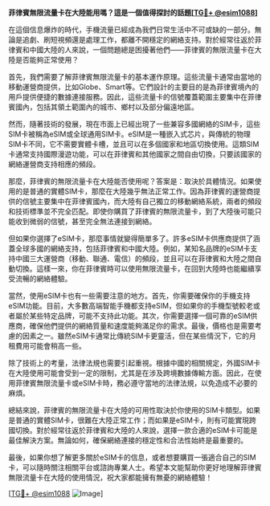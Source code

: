 **菲律賓無限流量卡在大陸能用嗎？這是一個值得探討的話題[[TG💪+ @esim1088](https://t.me/s/esim1088)]**

在這個信息爆炸的時代，手機流量已經成為我們日常生活中不可或缺的一部分。無論是追劇、刷短視頻還是處理工作，都離不開穩定的網絡支持。對於經常往返於菲律賓和中國大陸的人來說，一個問題總是困擾著他們——菲律賓的無限流量卡在大陸是否能夠正常使用？

首先，我們需要了解菲律賓無限流量卡的基本運作原理。這些流量卡通常由當地的移動運營商提供，比如Globe、Smart等。它們設計的主要目的是為菲律賓境內的用戶提供便捷的數據連接服務。因此，這些流量卡的信號覆蓋範圍主要集中在菲律賓國內，包括其領土範圍內的城市、鄉村以及部分偏遠地區。

然而，隨著技術的發展，現在市面上已經出現了一些兼容多國網絡的SIM卡，這些SIM卡被稱為eSIM或全球通用SIM卡。eSIM是一種嵌入式芯片，與傳統的物理SIM卡不同，它不需要實體卡槽，並且可以在多個國家和地區切換使用。這類SIM卡通常支持國際漫遊功能，可以在菲律賓和其他國家之間自由切換，只要該國家的網絡運營商支持相應的頻段。

那麼，菲律賓的無限流量卡在大陸能否使用呢？答案是：取決於具體情況。如果使用的是普通的實體SIM卡，那麼在大陸幾乎無法正常工作。因為菲律賓的運營商提供的信號主要集中在菲律賓國內，而大陸有自己獨立的移動網絡系統，兩者的頻段和技術標準並不完全匹配。即使你購買了菲律賓的無限流量卡，到了大陸後可能只能收到微弱的信號，甚至完全無法連接到網絡。

但如果你選擇了eSIM卡，那麼事情就變得簡單多了。許多eSIM卡供應商提供了涵蓋全球多國的網絡支持，包括菲律賓和中國大陸。例如，某知名品牌的eSIM卡支持中國三大運營商（移動、聯通、電信）的頻段，並且可以在菲律賓和大陸之間自動切換。這樣一來，你在菲律賓時可以使用無限流量卡，在回到大陸時也能繼續享受流暢的網絡體驗。

當然，使用eSIM卡也有一些需要注意的地方。首先，你需要確保你的手機支持eSIM功能。目前，大多數高端智能手機都支持eSIM，但如果你的手機型號較老或者屬於某些特定品牌，可能不支持此功能。其次，你需要選擇一個可靠的eSIM供應商，確保他們提供的網絡質量和速度能夠滿足你的需求。最後，價格也是需要考慮的因素之一。雖然eSIM卡通常比傳統SIM卡更靈活，但在某些情況下，它的月租費用可能會稍高一些。

除了技術上的考量，法律法規也需要引起重視。根據中國的相關規定，外國SIM卡在大陸使用可能會受到一定的限制，尤其是在涉及跨境數據傳輸方面。因此，在使用菲律賓無限流量卡或eSIM卡時，務必遵守當地的法律法規，以免造成不必要的麻煩。

總結來說，菲律賓的無限流量卡在大陸的可用性取決於你使用的SIM卡類型。如果是普通的實體SIM卡，很難在大陸正常工作；而如果是eSIM卡，則有可能實現跨國切換。對於經常往返於菲律賓和大陸的人來說，選擇一款合適的eSIM卡可能是最佳解決方案。無論如何，確保網絡連接的穩定性和合法性始終是最重要的。

最後，如果你想了解更多關於eSIM卡的信息，或者想要購買一張適合自己的SIM卡，可以隨時關注相關平台或諮詢專業人士。希望本文能幫助你更好地理解菲律賓無限流量卡在大陸的使用情況，祝大家都能擁有無憂的網絡體驗！

[[TG💪+ @esim1088](https://t.me/s/esim1088) ![Image](https://i.postimg.cc/4NQfJmqS/Snipaste-2025-05-13-00-14-12.png)]